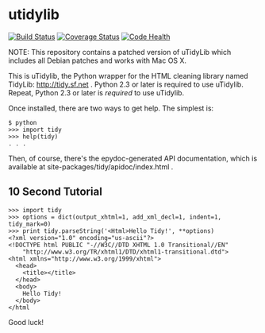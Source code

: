 utidylib
========

[![Build Status](https://travis-ci.org/nijel/utidylib.svg?branch=master)](https://travis-ci.org/nijel/utidylib)
[![Coverage Status](https://coveralls.io/repos/nijel/utidylib/badge.png?branch=master)](https://coveralls.io/r/nijel/utidylib?branch=master)
[![Code Health](https://landscape.io/github/nijel/utidylib/master/landscape.png)](https://landscape.io/github/nijel/utidylib/master)

NOTE: This repository contains a patched version of uTidyLib which
includes all Debian patches and works with Mac OS X.

This is uTidylib, the Python wrapper for the HTML cleaning
library named TidyLib: http://tidy.sf.net .  Python 2.3 or later
is required to use uTidylib.  Repeat, Python 2.3 or later is
*required* to use uTidylib.

Once installed, there are two ways to get help.  The simplest is:

    $ python
    >>> import tidy
    >>> help(tidy)
    . . .

Then, of course, there's the epydoc-generated API documentation, which
is available at site-packages/tidy/apidoc/index.html .

10 Second Tutorial
------------------

    >>> import tidy
    >>> options = dict(output_xhtml=1, add_xml_decl=1, indent=1, tidy_mark=0)
    >>> print tidy.parseString('<Html>Hello Tidy!', **options)
    <?xml version="1.0" encoding="us-ascii"?>
    <!DOCTYPE html PUBLIC "-//W3C//DTD XHTML 1.0 Transitional//EN"
        "http://www.w3.org/TR/xhtml1/DTD/xhtml1-transitional.dtd">
    <html xmlns="http://www.w3.org/1999/xhtml">
      <head>
        <title></title>
      </head>
      <body>
        Hello Tidy!
      </body>
    </html


Good luck!
